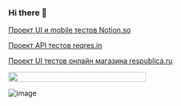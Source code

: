 ### Hi there 👋

[Проект UI и mobile тестов Notion.so](https://github.com/vinterbris/notion-project)

[Проект API тестов reqres.in](https://github.com/vinterbris/reqres-project)

[Проект UI тестов онлайн магазина respublica.ru](https://github.com/vinterbris/respublica-project)

<!--
[Домашние задания для CS50 Python 2023](https://github.com/me50/vinterbris)

[Домашние задания для CS50 2017](https://github.com/vinterbris/Dessumiis)
-->

<img width="275" height="20" src="https://github.com/vinterbris/vinterbris/assets/21102027/12e36db7-9ed1-489b-9c2c-6721a09619be"/>

![image](https://github.com/vinterbris/vinterbris/assets/21102027/12e36db7-9ed1-489b-9c2c-6721a09619be)

<!--
**vinterbris/vinterbris** is a ✨ _special_ ✨ repository because its `README.md` (this file) appears on your GitHub profile.

Here are some ideas to get you started:

- 🔭 I’m currently working on ...
- 🌱 I’m currently learning ...
- 👯 I’m looking to collaborate on ...
- 🤔 I’m looking for help with ...
- 💬 Ask me about ...
- 📫 How to reach me: ...
- 😄 Pronouns: ...
- ⚡ Fun fact: ...
-->
